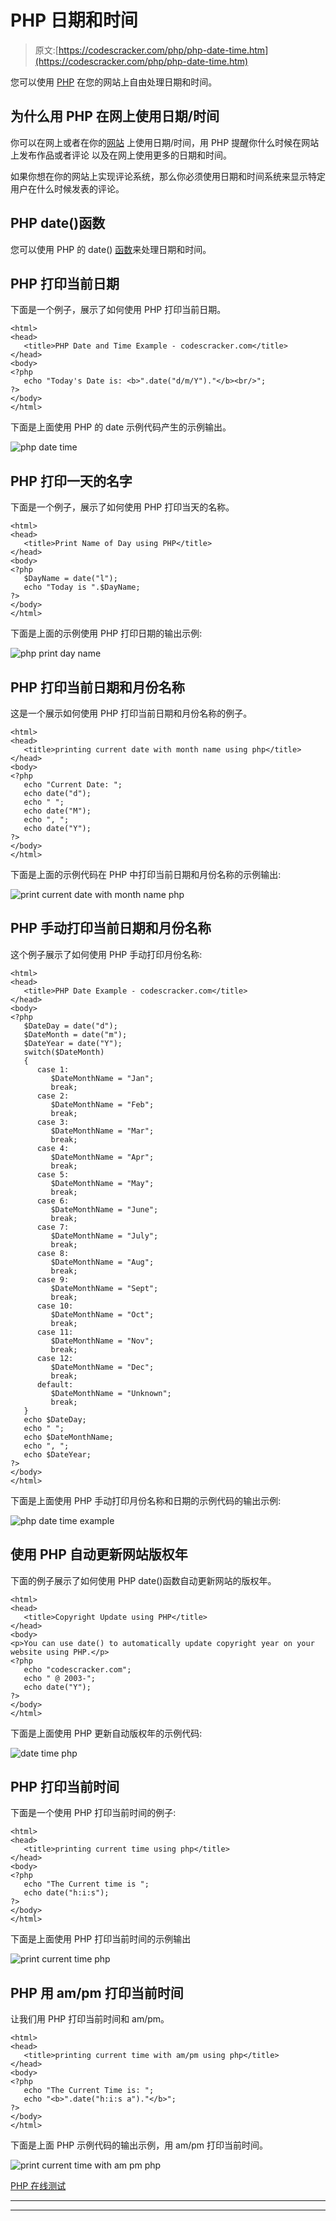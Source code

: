# PHP 日期和时间

> 原文:[https://codescracker.com/php/php-date-time.htm](https://codescracker.com/php/php-date-time.htm)

您可以使用 [PHP](/php/index.htm) 在您的网站上自由处理日期和时间。

## 为什么用 PHP 在网上使用日期/时间

你可以在网上或者在你的[网站](/networking/web-sites-addresses-pages.htm) 上使用日期/时间，用 PHP 提醒你什么时候在网站上发布作品或者评论 以及在网上使用更多的日期和时间。

如果你想在你的网站上实现评论系统，那么你必须使用日期和时间系统来显示特定用户在什么时候发表的评论。

## PHP date()函数

您可以使用 PHP 的 date() [函数](/php/php-functions.htm)来处理日期和时间。

## PHP 打印当前日期

下面是一个例子，展示了如何使用 PHP 打印当前日期。

```
<html>
<head>
   <title>PHP Date and Time Example - codescracker.com</title>
</head>
<body>
<?php 
   echo "Today's Date is: <b>".date("d/m/Y")."</b><br/>";
?>
</body>
</html>
```

下面是上面使用 PHP 的 date 示例代码产生的示例输出。

![php date time](../Images/ecc44836b8e7548705b008b5115d5364.png)

## PHP 打印一天的名字

下面是一个例子，展示了如何使用 PHP 打印当天的名称。

```
<html>
<head>
   <title>Print Name of Day using PHP</title>
</head>
<body>
<?php 
   $DayName = date("l");
   echo "Today is ".$DayName;
?>
</body>
</html>
```

下面是上面的示例使用 PHP 打印日期的输出示例:

![php print day name](../Images/bb143fbcf54150ad61a6656f95fb6838.png)

## PHP 打印当前日期和月份名称

这是一个展示如何使用 PHP 打印当前日期和月份名称的例子。

```
<html>
<head>
   <title>printing current date with month name using php</title>
</head>
<body>
<?php
   echo "Current Date: ";
   echo date("d");
   echo " ";
   echo date("M");
   echo ", ";
   echo date("Y");
?>
</body>
</html>
```

下面是上面的示例代码在 PHP 中打印当前日期和月份名称的示例输出:

![print current date with month name php](../Images/f50f5e82e075634b19eab2b2e2105547.png)

## PHP 手动打印当前日期和月份名称

这个例子展示了如何使用 PHP 手动打印月份名称:

```
<html>
<head>
   <title>PHP Date Example - codescracker.com</title>
</head>
<body>
<?php 
   $DateDay = date("d");
   $DateMonth = date("m");
   $DateYear = date("Y");
   switch($DateMonth)
   {
      case 1:
         $DateMonthName = "Jan";
         break;
      case 2:
         $DateMonthName = "Feb";
         break;
      case 3:
         $DateMonthName = "Mar";
         break;
      case 4:
         $DateMonthName = "Apr";
         break;
      case 5:
         $DateMonthName = "May";
         break;
      case 6:
         $DateMonthName = "June";
         break;
      case 7:
         $DateMonthName = "July";
         break;
      case 8:
         $DateMonthName = "Aug";
         break;
      case 9:
         $DateMonthName = "Sept";
         break;
      case 10:
         $DateMonthName = "Oct";
         break;
      case 11:
         $DateMonthName = "Nov";
         break;
      case 12:
         $DateMonthName = "Dec";
         break;
      default:
         $DateMonthName = "Unknown";
         break;
   }
   echo $DateDay;
   echo " ";
   echo $DateMonthName;
   echo ", ";
   echo $DateYear;
?>
</body>
</html>
```

下面是上面使用 PHP 手动打印月份名称和日期的示例代码的输出示例:

![php date time example](../Images/ec87a1b8c75f64c6fc4f2c50aa4d014e.png)

## 使用 PHP 自动更新网站版权年

下面的例子展示了如何使用 PHP date()函数自动更新网站的版权年。

```
<html>
<head>
   <title>Copyright Update using PHP</title>
</head>
<body>
<p>You can use date() to automatically update copyright year on your website using PHP.</p>
<?php 
   echo "codescracker.com";
   echo " @ 2003-";
   echo date("Y");
?>
</body>
</html>
```

下面是上面使用 PHP 更新自动版权年的示例代码:

![date time php](../Images/adabd239bcd61f1fb0487c9566a0bba7.png)

## PHP 打印当前时间

下面是一个使用 PHP 打印当前时间的例子:

```
<html>
<head>
   <title>printing current time using php</title>
</head>
<body>
<?php
   echo "The Current time is ";
   echo date("h:i:s");
?>
</body>
</html>
```

下面是上面使用 PHP 打印当前时间的示例输出

![print current time php](../Images/bec817f50f11828a10e23bc475045b92.png)

## PHP 用 am/pm 打印当前时间

让我们用 PHP 打印当前时间和 am/pm。

```
<html>
<head>
   <title>printing current time with am/pm using php</title>
</head>
<body>
<?php
   echo "The Current Time is: ";
   echo "<b>".date("h:i:s a")."</b>";
?>
</body>
</html>
```

下面是上面 PHP 示例代码的输出示例，用 am/pm 打印当前时间。

![print current time with am pm php](../Images/0fab4be6607a05ce8f743f6a316091dc.png)

[PHP 在线测试](/exam/showtest.php?subid=8)

* * *

* * *